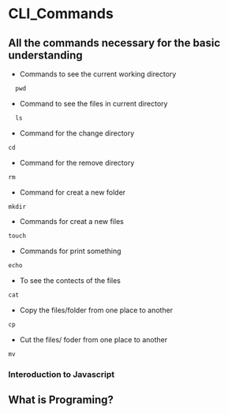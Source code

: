 # CLI_Commands
## All the commands necessary for the basic understanding
- Commands to see the current working directory
```js
  pwd
```
- Command to see the files in current directory
```js
  ls
```
- Command for the change directory
```js
cd
```
- Command for the remove directory
```js
rm
```
- Command for creat a new folder
```js
mkdir
```
- Commands for creat a new files
```js
touch
```
- Commands for print something
```js
echo
```
- To see the contects of the files
```js
cat
```
- Copy the files/folder from one place to another
```js
cp
```
- Cut the files/ foder from one place to another
```js
mv
```
### Interoduction to Javascript
## What is Programing?




